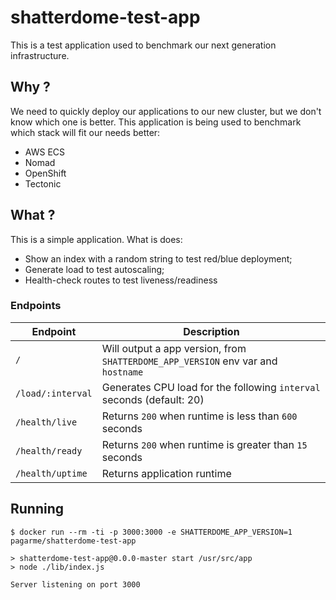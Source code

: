 # shatterdome-test-app

This is a test application used to benchmark our next generation infrastructure.

## Why ?

We need to quickly deploy our applications to our new cluster, but we don't know which one is better. This application is being used to benchmark which stack will fit our needs better:

- AWS ECS
- Nomad
- OpenShift
- Tectonic

## What ?

This is a simple application. What is does:

- Show an index with a random string to test red/blue deployment;
- Generate load to test autoscaling;
- Health-check routes to test liveness/readiness

### Endpoints

| Endpoint | Description |
|----------|-------------|
| `/`      | Will output a app version, from `SHATTERDOME_APP_VERSION` env var and `hostname` |
| `/load/:interval` | Generates CPU load for the following `interval` seconds (default: 20) |
| `/health/live` | Returns `200` when runtime is less than `600` seconds |
| `/health/ready` | Returns `200` when runtime is greater than `15` seconds |
| `/health/uptime` | Returns application runtime |

## Running

```
$ docker run --rm -ti -p 3000:3000 -e SHATTERDOME_APP_VERSION=1 pagarme/shatterdome-test-app

> shatterdome-test-app@0.0.0-master start /usr/src/app
> node ./lib/index.js

Server listening on port 3000
```
